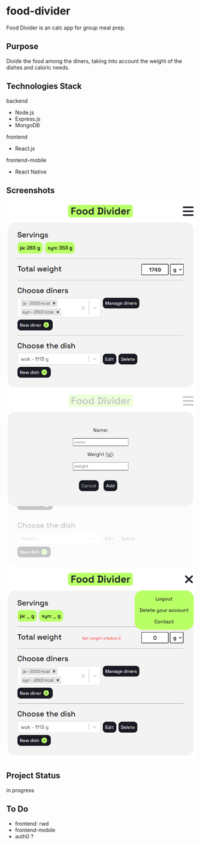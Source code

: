 # food-divider

Food Divider is an calc app for group meal prep.

## Purpose

Divide the food among the diners, taking into account the weight of the dishes and caloric needs.

## Technologies Stack

backend

- Node.js
- Express.js
- MongoDB

frontend

- React.js

frontend-mobile

- React Native

## Screenshots

![example](https://github.com/karolina269/food-divider/blob/master/screenshots/example.png?raw=true)
![modal](https://github.com/karolina269/food-divider/blob/master/screenshots/newdish.png?raw=true)
![navigation](https://github.com/karolina269/food-divider/blob/master/screenshots/nav.png?raw=true)

## Project Status

in progress

## To Do

- frontend: rwd
- frontend-mobile
- auth0 ?
